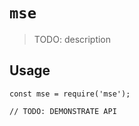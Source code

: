 # `mse`

> TODO: description

## Usage

```
const mse = require('mse');

// TODO: DEMONSTRATE API
```
